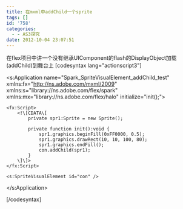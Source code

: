 ```yaml
---
title: 在mxml中addChild一个sprite
tags: []
id: '758'
categories:
  - - AS3探究
date: 2012-10-04 23:07:51
---
```


在flex项目中讲一个没有继承UIComponent的flash的DisplayObject加载(addChild)到舞台上 \[codesyntax lang="actionscript3"\]

<?xml version="1.0" encoding="utf-8"?>
<s:Application name="Spark\_SpriteVisualElement\_addChild\_test"
        xmlns:fx="http://ns.adobe.com/mxml/2009"
        xmlns:s="library://ns.adobe.com/flex/spark"
        xmlns:mx="library://ns.adobe.com/flex/halo"
        initialize="init();">

    <fx:Script>
        <!\[CDATA\[
            private spr1:Sprite = new Sprite();

            private function init():void {
                spr1.graphics.beginFill(0xFF0000, 0.5);
                spr1.graphics.drawRect(10, 10, 100, 80);
                spr1.graphics.endFill();
                con.addChild(spr1);
            }
        \]\]>
    </fx:Script>

    <s:SpriteVisualElement id="con" />

</s:Application>

\[/codesyntax\]